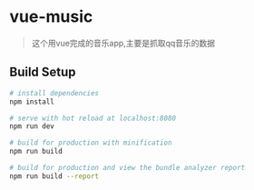 # vue-music

> 这个用vue完成的音乐app,主要是抓取qq音乐的数据

## Build Setup

``` bash
# install dependencies
npm install

# serve with hot reload at localhost:8080
npm run dev

# build for production with minification
npm run build

# build for production and view the bundle analyzer report
npm run build --report
```
